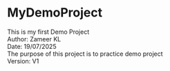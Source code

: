 # MyDemoProject
This is my first Demo Project
<br> 
Author: Zameer KL
<br> 
Date: 19/07/2025
<br> 
The purpose of this project is to practice demo project
<br>
Version: V1
